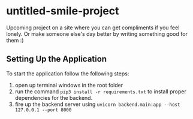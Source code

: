 # untitled-smile-project

Upcoming project on a site where you can get compliments if you feel lonely. Or make someone else's day better by writing something good for them :)

## Setting Up the Application 

To start the application follow the following steps: 

1. open up terminal windows in the root folder 
2. run the command `pip3 install -r requirements.txt` to install proper dependencies for the backend. 
3. fire up the backend server using `uvicorn backend.main:app --host 127.0.0.1 --port 8000`